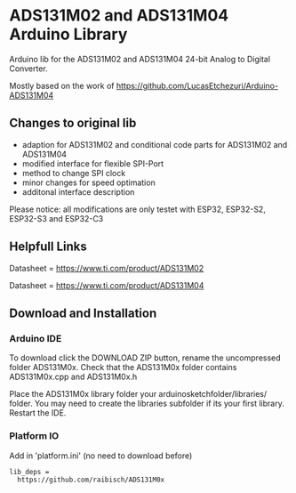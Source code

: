 


# ADS131M02 and ADS131M04 Arduino Library

Arduino lib for the  ADS131M02 and ADS131M04 24-bit Analog to Digital Converter.

Mostly based on the work of https://github.com/LucasEtchezuri/Arduino-ADS131M04
## Changes to original lib
* adaption for ADS131M02 and conditional code parts for ADS131M02 and ADS131M04
* modified interface for flexible SPI-Port
* method to change SPI clock 
* minor changes for speed optimation
* additonal interface description

Please notice: all modifications are only testet with ESP32, ESP32-S2, ESP32-S3 and ESP32-C3

## Helpfull Links
Datasheet = https://www.ti.com/product/ADS131M02

Datasheet = https://www.ti.com/product/ADS131M04

## Download and Installation

### Arduino IDE
To download click the DOWNLOAD ZIP button, rename the uncompressed folder ADS131M0x. Check that the ADS131M0x folder contains ADS131M0x.cpp and ADS131M0x.h

Place the ADS131M0x library folder your arduinosketchfolder/libraries/ folder. You may need to create the libraries subfolder if its your first library. Restart the IDE.

### Platform IO
Add in 'platform.ini' (no need to download before)
```
lib_deps =
  https://github.com/raibisch/ADS131M0x
``` 


